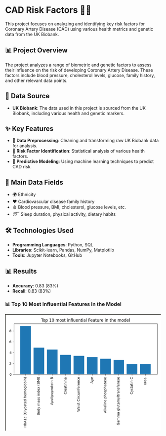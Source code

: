 # CAD Risk Factors 🏥💓

This project focuses on analyzing and identifying key risk factors for Coronary Artery Disease (CAD) using various health metrics and genetic data from the UK Biobank.

## 📊 Project Overview

The project analyzes a range of biometric and genetic factors to assess their influence on the risk of developing Coronary Artery Disease. These factors include blood pressure, cholesterol levels, glucose, family history, and other relevant data points.

## 📁 Data Source

- **UK Biobank**: The data used in this project is sourced from the UK Biobank, including various health and genetic markers.

## ✨ Key Features

- 🧹 **Data Preprocessing**: Cleaning and transforming raw UK Biobank data for analysis.
- 🧠 **Risk Factor Identification**: Statistical analysis of various health factors.
- 🔮 **Predictive Modeling**: Using machine learning techniques to predict CAD risk.

## 🔑 Main Data Fields

- 🌍 Ethnicity
- ❤️ Cardiovascular disease family history
- 🩸 Blood pressure, BMI, cholesterol, glucose levels, etc.
- 😴 Sleep duration, physical activity, dietary habits

## 🛠️ Technologies Used

- **Programming Languages**: Python, SQL
- **Libraries**: Scikit-learn, Pandas, NumPy, Matplotlib
- **Tools**: Jupyter Notebooks, GitHub

## 📊 Results

- **Accuracy**: 0.83 (83%)
- **Recall**: 0.83 (83%)


### 📊 Top 10 Most Influential Features in the Model

![Top 10 Features](Top_10_Features.png)
